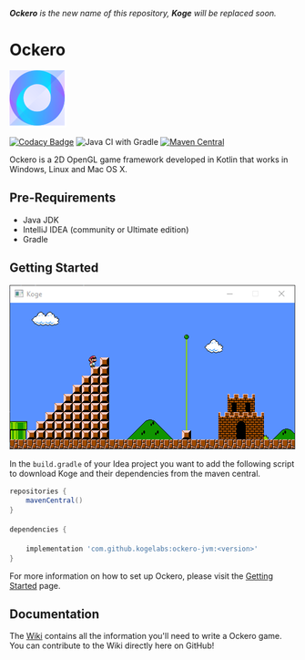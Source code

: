 _**Ockero** is the new name of this repository, **Koge** will be replaced soon._  

# Ockero
 
![logo](https://github.com/KogeLabs/Koge/blob/master/ockero_logo.png?raw=true)

[![Codacy Badge](https://api.codacy.com/project/badge/Grade/773e224e434d411cb632f0829516cec4)](https://www.codacy.com/gh/KogeLabs/Koge?utm_source=github.com&amp;utm_medium=referral&amp;utm_content=KogeLabs/Koge&amp;utm_campaign=Badge_Grade) 
![Java CI with Gradle](https://github.com/KogeLabs/Koge/workflows/Java%20CI%20with%20Gradle/badge.svg)
[![Maven Central](https://img.shields.io/maven-central/v/com.github.kogelabs/koge-jvm.svg?label=Maven%20Central)](https://search.maven.org/search?q=g:%22com.github.kogelabs%22%20AND%20a:%22koge-jvm%22)


Ockero is a 2D OpenGL game framework developed in Kotlin that works in Windows, Linux and Mac OS X.

## Pre-Requirements
*   Java JDK
*   IntelliJ IDEA (community or Ultimate edition)
*   Gradle
 
## Getting Started 

![Mario](https://github.com/KogeLabs/Koge/blob/master/Mario-Ockero.png?raw=true)

In the ```build.gradle``` of your Idea project you want to add the following script to download Koge and their dependencies from the maven central.
```Groovy
repositories {
    mavenCentral()
}

dependencies {

    implementation 'com.github.kogelabs:ockero-jvm:<version>'
}
```
For more information on how to set up Ockero, please visit the [Getting Started](https://github.com/MoncefYabi/Koge/wiki/Getting-Started) page.

## Documentation
The [Wiki](https://github.com/MoncefYabi/Koge/wiki) contains all the information you'll need to write a Ockero game. You can contribute to the Wiki directly here on GitHub!
